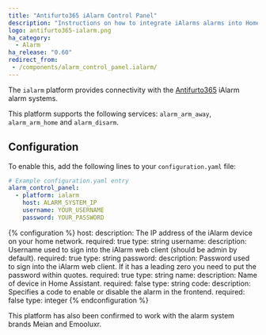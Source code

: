 ```yaml
---
title: "Antifurto365 iAlarm Control Panel"
description: "Instructions on how to integrate iAlarms alarms into Home Assistant."
logo: antifurto365-ialarm.png
ha_category:
  - Alarm
ha_release: "0.60"
redirect_from:
 - /components/alarm_control_panel.ialarm/
---
```


The `ialarm` platform provides connectivity with the [Antifurto365](https://www.antifurtocasa365.it/) iAlarm alarm systems.

This platform supports the following services: `alarm_arm_away`, `alarm_arm_home` and `alarm_disarm`.

## Configuration

To enable this, add the following lines to your `configuration.yaml` file:

```yaml
# Example configuration.yaml entry
alarm_control_panel:
  - platform: ialarm
    host: ALARM_SYSTEM_IP
    username: YOUR_USERNAME
    password: YOUR_PASSWORD
```

{% configuration %}
host:
  description: The IP address of the iAlarm device on your home network.
  required: true
  type: string
username:
  description: Username used to sign into the iAlarm web client (should be admin by default).
  required: true
  type: string
password:
  description: Password used to sign into the iAlarm web client. If it has a leading zero you need to put the password within quotes.
  required: true
  type: string
name:
  description: Name of device in Home Assistant.
  required: false
  type: string
code:
  description: Specifies a code to enable or disable the alarm in the frontend.
  required: false
  type: integer
{% endconfiguration %}

This platform has also been confirmed to work with the alarm system brands Meian and Emooluxr.
